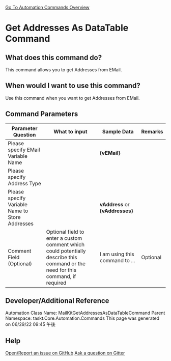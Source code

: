 <!--TITLE: Get Addresses As DataTable Command -->
<!-- SUBTITLE: a command in the EMail Commands group. -->
[Go To Automation Commands Overview](/automation-commands.md)


# Get Addresses As DataTable Command


## What does this command do?
This command allows you to get Addresses from EMail.


## When would I want to use this command?
Use this command when you want to get Addresses from EMail.


## Command Parameters
| Parameter Question   	| What to input  	|  Sample Data 	| Remarks  	|
| ---                    | ---               | ---           | ---       |
|Please specify EMail Variable Name||**{vEMail}**||
|Please specify Address Type||||
|Please specify Variable Name to Store Addresses||**vAddress** or **{vAddresses}**||
|Comment Field (Optional)|Optional field to enter a custom comment which could potentially describe this command or the need for this command, if required|I am using this command to ...|Optional|










## Developer/Additional Reference
Automation Class Name: MailKitGetAddressesAsDataTableCommand
Parent Namespace: taskt.Core.Automation.Commands
This page was generated on 06/29/22 09:45 午後


## Help
[Open/Report an issue on GitHub](https://github.com/saucepleez/taskt/issues/new)
[Ask a question on Gitter](https://gitter.im/taskt-rpa/Lobby)
